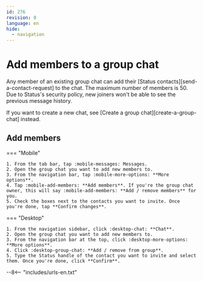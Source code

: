 ```yaml
---
id: 276
revision: 0
language: en
hide:
  - navigation
---
```


# Add members to a group chat

Any member of an existing group chat can add their [Status contacts][send-a-contact-request] to the chat. The maximum number of members is 50. Due to Status's security policy, new joiners won't be able to see the previous message history.

If you want to create a new chat, see [Create a group chat][create-a-group-chat] instead.

## Add members

=== "Mobile"

    1. From the tab bar, tap :mobile-messages: Messages.
    2. Open the group chat you want to add new members to.
    3. From the navigation bar, tap :mobile-more-options: **More options**.
    4. Tap :mobile-add-members: **Add members**. If you're the group chat owner, this will say :mobile-add-members: **Add / remove members** for you.
    5. Check the boxes next to the contacts you want to invite. Once you're done, tap **Confirm changes**.

=== "Desktop"

    1. From the navigation sidebar, click :desktop-chat: **Chat**.
    2. Open the group chat you want to add new members to.
    3. From the navigation bar at the top, click :desktop-more-options: **More options**.
    4. Click :desktop-group-chat: **Add / remove from group**.
    5. Type the Status handle of the contact you want to invite and select them. Once you're done, click **Confirm**.

--8<-- "includes/urls-en.txt"

